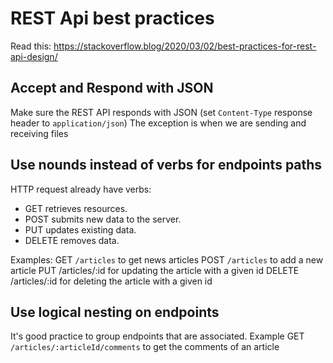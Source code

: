 # REST Api best practices
Read this:
https://stackoverflow.blog/2020/03/02/best-practices-for-rest-api-design/

## Accept and Respond with JSON

Make sure the REST API responds with JSON (set `Content-Type` response header to `application/json`) 
The exception is when  we are sending and receiving files 

## Use nounds instead of verbs for endpoints paths

HTTP request already have verbs:
- GET retrieves resources. 
- POST submits new data to the server. 
- PUT updates existing data. 
- DELETE removes data. 

Examples:
GET `/articles` to get news articles
POST `/articles` to add a new article
PUT /articles/:id for updating the article with a given id
DELETE /articles/:id for deleting the article with a given id

## Use logical nesting on endpoints
It's good practice to group endpoints that are associated.
Example GET `/articles/:articleId/comments` to get the comments of an article

